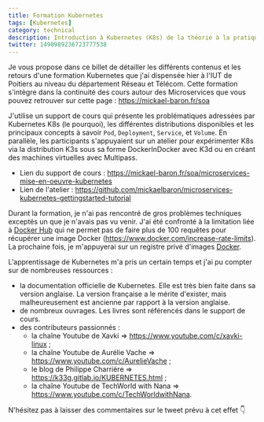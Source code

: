 ```yaml
---
title: Formation Kubernetes
tags: [Kubernetes]
category: technical
description: Introduction à Kubernetes (K8s) de la théorie à la pratique, un billet bilan pour détailler les ressources utilisées
twitter: 1490989236723777538
---
```


Je vous propose dans ce billet de détailler les différents contenus et les retours d'une formation Kubernetes que j'ai dispensée hier à l'IUT de Poitiers au niveau du département Réseau et Télécom. Cette formation s'intègre dans la continuité des cours autour des Microservices que vous pouvez retrouver sur cette page : <https://mickael-baron.fr/soa>

J'utilise un support de cours qui présente les problématiques adressées par Kubernetes K8s (le pourquoi), les différentes distributions disponibles et les principaux concepts à savoir `Pod`, `Deployment`, `Service`, et `Volume`. En parallèle, les participants s'appuyaient sur un atelier pour expérimenter K8s via la distribution K3s sous sa forme DockerInDocker avec K3d ou en créant des machines virtuelles avec Multipass.

* Lien du support de cours : <https://mickael-baron.fr/soa/microservices-mise-en-oeuvre-kubernetes>
* Lien de l'atelier : <https://github.com/mickaelbaron/microservices-kubernetes-gettingstarted-tutorial>

Durant la formation, je n'ai pas rencontré de gros problèmes techniques exceptés un que je n'avais pas vu venir. J'ai été confronté à la limitation liée à [Docker Hub](https://hub.docker.com/) qui ne permet pas de faire plus de 100 requêtes pour récupérer une image Docker (<https://www.docker.com/increase-rate-limits>). La prochaine fois, je m'appuyerai sur un registre privé d'images [Docker](https://www.docker.com/).

L'apprentissage de Kubernetes m'a pris un certain temps et j'ai pu compter sur de nombreuses ressources : 

* la documentation officielle de Kubernetes. Elle est très bien faite dans sa version anglaise. La version française a le mérite d'exister, mais malheureusement est ancienne par rapport à la version anglaise.
* de nombreux ouvrages. Les livres sont référencés dans le support de cours.
* des contributeurs passionnés :
  * la chaîne Youtube de Xavki => <https://www.youtube.com/c/xavki-linux> ;
  * la chaîne Youtube de Aurélie Vache => <https://www.youtube.com/c/AurelieVache> ;
  * le blog de Philippe Charrière => <https://k33g.gitlab.io/KUBERNETES.html> ;
  * la chaîne Youtube de TechWorld with Nana => <https://www.youtube.com/c/TechWorldwithNana>.

N'hésitez pas à laisser des commentaires sur le tweet prévu à cet effet 👇